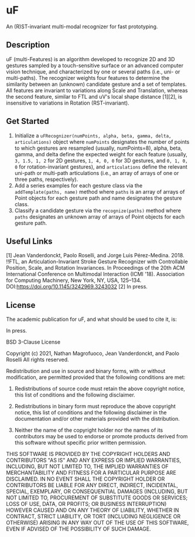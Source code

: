 # uF
An (R)ST-invariant multi-modal recognizer for fast prototyping.

## Description
uF (multi-Features) is an algorithm developed to recognize 2D and 3D gestures sampled by a touch-sensitive surface or an advanced computer vision technique, and characterized by one or several paths (i.e., uni- or multi-paths). The recognizer weights four features to determine the similarity between an (unknown) candidate gesture and a set of templates. All features are invariant to variations along Scale and Translation, whereas the second feature, similar to FTL and uV's local shape distance [1][2], is insensitive to variations in Rotation (RST-invariant).

## Get Started
1. Initialize a `uFRecognizer(numPoints, alpha, beta, gamma, delta, articulations)` object where `numPoints` designates the number of points to which gestures are resampled (usually, numPoints=8), alpha, beta, gamma, and delta define the expected weight for each feature (usually, `3, 1.5, 1, 2` for 2D gestures, `1, 4, 0, 0` for 3D gestures, and `0, 1, 0, 0` for rotation-invariant gestures), and `articulations` define the relevant uni-path or multi-path articulations (i.e., an array of arrays of one or three paths, respectively).
2. Add a series examples for each gesture class via the `addTemplate(paths, name)` method where `paths` is an array of arrays of Point objects for each gesture path and name designates the gesture class.
3. Classify a candidate gesture via the `recognize(paths)` method where `paths` designates an unknown array of arrays of Point objects for each gesture path.

## Useful Links
[1] Jean Vanderdonckt, Paolo Roselli, and Jorge Luis Pérez-Medina. 2018. !!FTL, an Articulation-Invariant Stroke Gesture Recognizer with Controllable Position, Scale, and Rotation Invariances. In Proceedings of the 20th ACM International Conference on Multimodal Interaction (ICMI '18). Association for Computing Machinery, New York, NY, USA, 125–134. DOI:https://doi.org/10.1145/3242969.3243032
[2] In press.

## License
The academic publication for uF, and what should be used to cite it, is:

In press.

BSD 3-Clause License

Copyright (c) 2021, Nathan Magrofuoco, Jean Vanderdonckt, and Paolo Roselli
All rights reserved.

Redistribution and use in source and binary forms, with or without
modification, are permitted provided that the following conditions are met:

1. Redistributions of source code must retain the above copyright notice, this
   list of conditions and the following disclaimer.

2. Redistributions in binary form must reproduce the above copyright notice,
   this list of conditions and the following disclaimer in the documentation
   and/or other materials provided with the distribution.

3. Neither the name of the copyright holder nor the names of its
   contributors may be used to endorse or promote products derived from
   this software without specific prior written permission.

THIS SOFTWARE IS PROVIDED BY THE COPYRIGHT HOLDERS AND CONTRIBUTORS "AS IS"
AND ANY EXPRESS OR IMPLIED WARRANTIES, INCLUDING, BUT NOT LIMITED TO, THE
IMPLIED WARRANTIES OF MERCHANTABILITY AND FITNESS FOR A PARTICULAR PURPOSE ARE
DISCLAIMED. IN NO EVENT SHALL THE COPYRIGHT HOLDER OR CONTRIBUTORS BE LIABLE
FOR ANY DIRECT, INDIRECT, INCIDENTAL, SPECIAL, EXEMPLARY, OR CONSEQUENTIAL
DAMAGES (INCLUDING, BUT NOT LIMITED TO, PROCUREMENT OF SUBSTITUTE GOODS OR
SERVICES; LOSS OF USE, DATA, OR PROFITS; OR BUSINESS INTERRUPTION) HOWEVER
CAUSED AND ON ANY THEORY OF LIABILITY, WHETHER IN CONTRACT, STRICT LIABILITY,
OR TORT (INCLUDING NEGLIGENCE OR OTHERWISE) ARISING IN ANY WAY OUT OF THE USE
OF THIS SOFTWARE, EVEN IF ADVISED OF THE POSSIBILITY OF SUCH DAMAGE.
